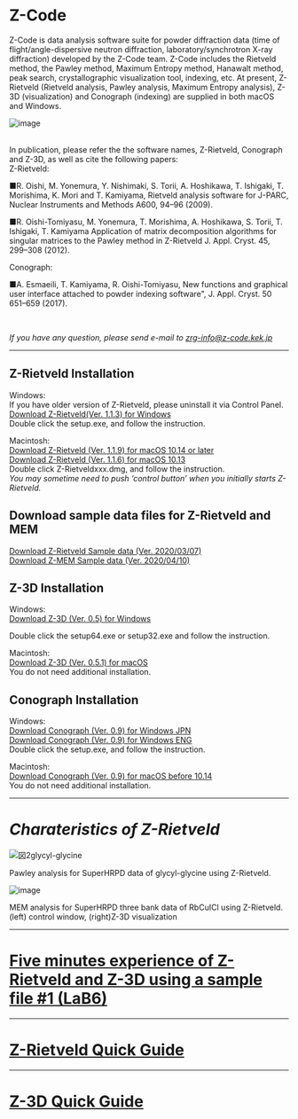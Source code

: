 <h1 class="title">Z-Code </h1>
   <p>
Z-Code is data analysis software suite for powder diffraction data (time of flight/angle-dispersive neutron diffraction, laboratory/synchrotron X-ray diffraction) developed by the Z-Code team.
Z-Code includes the Rietveld method, the Pawley method, Maximum Entropy method, Hanawalt method, peak search, crystallographic visualization tool, indexing, etc.
At present, Z-Rietveld (Rietveld analysis, Pawley analysis, Maximum Entropy analysis), Z-3D (visualization) and Conograph (indexing) are supplied in both macOS and Windows.

   ![image](https://user-images.githubusercontent.com/79017935/129357774-bd7fbf1e-2424-4e4a-8500-39af7f2daa5e.png)
   
     
   <br>
   In publication, please refer the the software names, Z-Rietveld, Conograph and Z-3D, as well as cite the following papers:
  
   <br>
Z-Rietveld:
<p>
■R. Oishi, M. Yonemura, Y. Nishimaki, S. Torii, A. Hoshikawa, T. Ishigaki, T. Morishima, K. Mori and T. Kamiyama, 
Rietveld analysis software for J-PARC, Nuclear Instruments and Methods A600, 94–96 (2009).
<p>
■R. Oishi-Tomiyasu, M. Yonemura, T. Morishima, A. Hoshikawa, S. Torii, T. Ishigaki, T. Kamiyama
Application of matrix decomposition algorithms for singular matrices to the Pawley method in Z-Rietveld
J. Appl. Cryst. 45, 299–308 (2012).
</p>
<p>
Conograph:
<p>
■A. Esmaeili, T. Kamiyama, R. Oishi-Tomiyasu, 
New functions and graphical user interface attached to powder indexing software", J. Appl. Cryst. 50 651–659 (2017).
</p>
<p>
<p>
     
   <br>
   
 <i> If you have any question, please send e-mail to zrg-info@z-code.kek.jp</i> 

   ***
   
   

## Z-Rietveld Installation
Windows:  
If you have older version of Z-Rietveld, please uninstall it via Control Panel.  
    [Download Z-Rietveld(Ver. 1.1.3) for Windows](https://github.com/Z-Rietveld/Z-Rietveld_Mac_Release/raw/main/Z-Rietveld1.2.0.dmg)  
Double click the setup.exe, and follow the instruction.
  
Macintosh:  
[Download Z-Rietveld (Ver. 1.1.9) for macOS 10.14 or later](https://github.com/Z-Rietveld/Z-Rietveld_Mac_Release/raw/main/Z-Rietveld1.2.0.dmg)  
[Download Z-Rietveld (Ver. 1.1.6) for macOS 10.13](https://github.com/Z-Rietveld/Z-Rietveld_Mac_Release/raw/main/Z-Rietveld1.2.0.dmg)    
Double click Z-Rietveldxxx.dmg, and follow the instruction.  
*You may sometime need to push ‘control button’ when you initially starts Z-Rietveld.*
<br>

 ## Download sample data files for Z-Rietveld and MEM
 [Download Z-Rietveld Sample data (Ver. 2020/03/07)](https://github.com/Z-Rietveld/Z-Rietveld_Mac_Release/raw/main/Z-Rietveld1.2.0.dmg)  
 [Download Z-MEM Sample data (Ver. 2020/04/10)](https://github.com/Z-Rietveld/Z-Rietveld_Mac_Release/raw/main/Z-Rietveld1.2.0.dmg)  


## Z-3D Installation
  Windows:  
  [Download Z-3D (Ver. 0.5) for Windows](https://github.com/Z-Rietveld/Z-Rietveld_Mac_Release/raw/main/Z-Rietveld1.2.0.dmg)  

Double click the setup64.exe or setup32.exe and follow the instruction.
    
  Macintosh:  
    [Download Z-3D (Ver. 0.5.1) for macOS](https://github.com/Z-Rietveld/Z-Rietveld_Mac_Release/raw/main/Z-Rietveld1.2.0.dmg)  
You do not need additional installation.
    
 ## Conograph Installation
  Windows:  
 [Download Conograph (Ver. 0.9) for Windows JPN](https://github.com/Z-Rietveld/Z-Rietveld_Mac_Release/raw/main/Z-Rietveld1.2.0.dmg)  
 [Download Conograph (Ver. 0.9) for Windows ENG](https://github.com/Z-Rietveld/Z-Rietveld_Mac_Release/raw/main/Z-Rietveld1.2.0.dmg)  
  Double click the setup.exe, and follow the instruction.

Macintosh:  
 [Download Conograph (Ver. 0.9) for macOS before 10.14](https://github.com/Z-Rietveld/Z-Rietveld_Mac_Release/raw/main/Z-Rietveld1.2.0.dmg)  
You do not need additional installation.

***


# *Charateristics of Z-Rietveld* 


![図2glycyl-glycine](https://user-images.githubusercontent.com/79017935/129358298-89cfa062-558a-4769-8098-0c23ab494fe7.png)

Pawley analysis for SuperHRPD data of glycyl-glycine using Z-Rietveld.  <br>  



![image](https://user-images.githubusercontent.com/79017935/129532814-e517284d-892a-435f-8e52-4a4ca913196d.png)

MEM analysis for SuperHRPD three bank data of RbCuICl using Z-Rietveld.  
(left) control window, (right)Z-3D visualization
<br>


***

    
# [Five minutes experience of Z-Rietveld and Z-3D using a sample file #1 (LaB6)](https://github.com/Z-Rietveld/Try/blob/example_sample1/README.md)   
   

***

# [Z-Rietveld Quick Guide](https://github.com/Z-Rietveld/Try/blob/Z-Rietveld-Quick-Guide/README.md)

***

# [Z-3D Quick Guide](https://github.com/Z-Rietveld/Try/blob/Z-3D-Quick-Guide/README.md)

